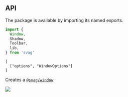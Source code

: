 
## API

The package is available by importing its named exports.

```js
import {
  Window,
  Shadow,
  Toolbar,
  lib,
} from 'svag'
```

```## Window
[
  ["options", "WindowOptions"]
]
```

Creates a [`@svag/window`](https://github.com/svagco/window).

<img src="https://raw.github.com/svagco/svag/master/images/window.svg?sanitize=true">
